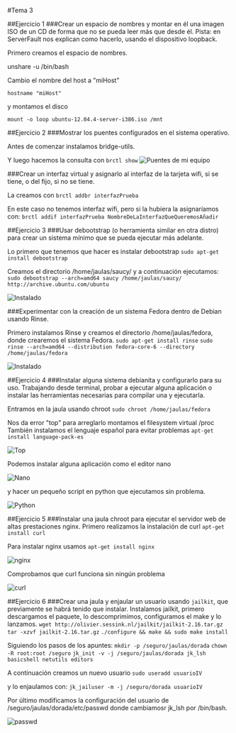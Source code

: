 #Tema 3

##Ejercicio 1
###Crear un espacio de nombres y montar en él una imagen ISO de un CD de forma que no se pueda leer más que desde él. Pista: en ServerFault nos explican como hacerlo, usando el dispositivo loopback.

Primero creamos el espacio de nombres.

unshare -u /bin/bash

Cambio el nombre del host a "miHost"

`hostname "miHost"`

y montamos el disco

`mount -o loop ubuntu-12.04.4-server-i386.iso /mnt`

##Ejercicio 2
###Mostrar los puentes configurados en el sistema operativo.

Antes de comenzar instalamos bridge-utils.

Y luego hacemos la consulta con `brctl show`
![Puentes de mi equipo](http://i.imgur.com/fVmLEgJ.png)

###Crear un interfaz virtual y asignarlo al interfaz de la tarjeta wifi, si se tiene, o del fijo, si no se tiene.

La creamos con 
`brctl addbr interfazPrueba`

En este caso no tenemos interfaz wifi, pero si la hubiera la asignaríamos con:
`brctl addif interfazPrueba NombreDeLaInterfazQueQueremosAñadir`

##Ejercicio 3
###Usar debootstrap (o herramienta similar en otra distro) para crear un sistema mínimo que se pueda ejecutar más adelante.

Lo primero que tenemos que hacer es instalar debootstrap
`sudo apt-get install debootstrap`

Creamos el directorio /home/jaulas/saucy/ y a continuación ejecutamos:
`sudo debootstrap --arch=amd64 saucy /home/jaulas/saucy/ http://archive.ubuntu.com/ubuntu`

![Instalado](http://i.imgur.com/yPXVkwL.png)

###Experimentar con la creación de un sistema Fedora dentro de Debian usando Rinse.

Primero instalamos Rinse y creamos el directorio /home/jaulas/fedora, donde crearemos el sistema Fedora.
`sudo apt-get install rinse`
`sudo rinse --arch=amd64 --distribution fedora-core-6 --directory /home/jaulas/fedora`

![Instalado](http://i.imgur.com/VQY00cZ.png)

##Ejercicio 4
###Instalar alguna sistema debianita y configurarlo para su uso. Trabajando desde terminal, probar a ejecutar alguna aplicación o instalar las herramientas necesarias para compilar una y ejecutarla.

Entramos en la jaula usando chroot
`sudo chroot /home/jaulas/fedora`

Nos da error "top" para arreglarlo montamos el filesystem virtual /proc
También instalamos el lenguaje español para evitar problemas
`apt-get install language-pack-es`

![Top](http://i.imgur.com/qLozP2n.png)

Podemos instalar alguna aplicación como el editor nano 

![Nano](http://i.imgur.com/iSIlFZ4.png)

y hacer un pequeño script en python que ejecutamos sin problema.

![Python](http://i.imgur.com/DNPn58J.png)

##Ejercicio 5
###Instalar una jaula chroot para ejecutar el servidor web de altas prestaciones nginx.
Primero realizamos la instalación de curl
`apt-get install curl`

Para instalar nginx usamos 
`apt-get install nginx`

![nginx](http://i.imgur.com/ZGevQW6.png)

Comprobamos que curl funciona sin ningún problema

![curl](http://i.imgur.com/LHycORA.png)

##Ejercicio 6
###Crear una jaula y enjaular un usuario usando `jailkit`, que previamente se habrá tenido que instalar.
Instalamos jailkit, primero descargamos el paquete, lo descomprimimos, configuramos el make y lo lanzamos.
`wget http://olivier.sessink.nl/jailkit/jailkit-2.16.tar.gz` 
`tar -xzvf jailkit-2.16.tar.gz`
`./configure && make && sudo make install`

Siguiendo los pasos de los apuntes:
`mkdir -p /seguro/jaulas/dorada`
`chown -R root:root /seguro`
`jk_init -v -j /seguro/jaulas/dorada jk_lsh basicshell netutils editors`

A continuación creamos un nuevo usuario
`sudo useradd usuarioIV`

y lo enjaulamos con:
`jk_jailuser -m -j /seguro/dorada usuarioIV`

Por último modificamos la configuración del usuario de /seguro/jaulas/dorada/etc/passwd donde cambiamosr jk_lsh por /bin/bash.

![passwd](http://i.imgur.com/TKEet8P.png)
